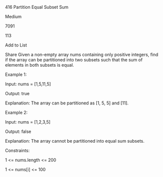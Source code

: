 416 Partition Equal Subset Sum

Medium

7091

113

Add to List

Share
Given a non-empty array nums containing only positive integers, find if the array can be partitioned into two subsets such that the sum of elements in both subsets is equal.

 

Example 1:

Input: nums = [1,5,11,5]

Output: true

Explanation: The array can be partitioned as [1, 5, 5] and [11].

Example 2:

Input: nums = [1,2,3,5]

Output: false

Explanation: The array cannot be partitioned into equal sum subsets.
 

Constraints:

1 <= nums.length <= 200

1 <= nums[i] <= 100
